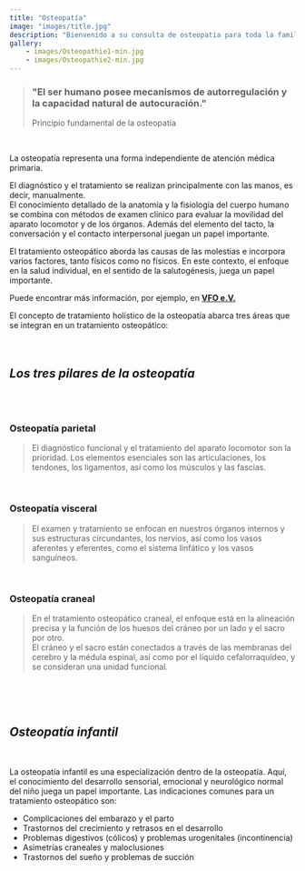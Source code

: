 ```yaml
---
title: "Osteopatía"
image: "images/title.jpg"
description: "Bienvenido a su consulta de osteopatía para toda la familia. Especializado en bebés, niños y mujeres embarazadas, así como en mujeres después del parto; los adultos de todas las edades también son bienvenidos."
gallery:
    - images/Osteopathie1-min.jpg
    - images/Osteopathie2-min.jpg
---
```

  
 
> ### "El ser humano posee mecanismos de autorregulación y la capacidad natural de autocuración."
>Principio fundamental de la osteopatía  
<br>  

  
La osteopatía representa una forma independiente de atención médica primaria.

El diagnóstico y el tratamiento se realizan principalmente con las manos, es decir, manualmente.  
El conocimiento detallado de la anatomía y la fisiología del cuerpo humano se combina con métodos de examen clínico para evaluar la movilidad del aparato locomotor y de los órganos. Además del elemento del tacto, la conversación y el contacto interpersonal juegan un papel importante.

El tratamiento osteopático aborda las causas de las molestias e incorpora varios factores, tanto físicos como no físicos. En este contexto, el enfoque en la salud individual, en el sentido de la salutogénesis, juega un papel importante.


Puede encontrar más información, por ejemplo, en **[VFO e.V.](https://www.vfo.de/was-ist-osteopathie "Was ist Osteopathie")**  

El concepto de tratamiento holístico de la osteopatía abarca tres áreas que se integran en un tratamiento osteopático:  
<br>
<br>
 
## *Los tres pilares de la osteopatía*  
<br>
<br>

### Osteopatía parietal  
  
> El diagnóstico funcional y el tratamiento del aparato locomotor son la prioridad. Los elementos esenciales son las articulaciones, los tendones, los ligamentos, así como los músculos y las fascias.

<br>


### Osteopatía visceral  
  
>El examen y tratamiento se enfocan en nuestros órganos internos y sus estructuras circundantes, los nervios, así como los vasos aferentes y eferentes, como el sistema linfático y los vasos sanguíneos.

<br>


### Osteopatía craneal  
  
> En el tratamiento osteopático craneal, el enfoque está en la alineación precisa y la función de los huesos del cráneo por un lado y el sacro por otro.  
El cráneo y el sacro están conectados a través de las membranas del cerebro y la médula espinal, así como por el líquido cefalorraquídeo, y se consideran una unidad funcional. <br>
<br>
<br>
<br>

## *Osteopatía infantil* 
<br>


La osteopatía infantil es una especialización dentro de la osteopatía. Aquí, el conocimiento del desarrollo sensorial, emocional y neurológico normal del niño juega un papel importante. Las indicaciones comunes para un tratamiento osteopático son:

* Complicaciones del embarazo y el parto
* Trastornos del crecimiento y retrasos en el desarrollo
* Problemas digestivos (cólicos) y problemas urogenitales (incontinencia) 
* Asimetrías craneales y maloclusiones
* Trastornos del sueño y problemas de succión